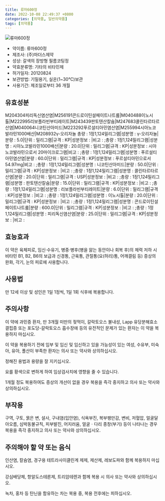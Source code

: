 ```yaml
---
title: 류마600정
date: 2022-10-08 22:49:37 +0800
categories: [의약품, 일반의약품]
tags: [의약품]
---
```

![류마600정](https://nedrug.mfds.go.kr/pbp/cmn/itemImageDownload/149723220784500020)

- 약이름: 류마600정
- 제조사: (주)마더스제약
- 성상: 갈색의 장방형 필름코팅정
- 약효분류명: 기타의 비타민제
- 허가일자: 20120824
- 보관방법: 기밀용기, 실온(1~30℃)보관
- 사용기간: 제조일로부터 36 개월
## 유효성분
M204304피리독신염산염|M256191콘드로이틴설페이트나트륨|M040488이노시톨|M222995리보플라빈부티레이트|M243439판토텐산칼슘|M247683콜린타르타르산염|M040064니코틴산아미드|M223292푸르설티아민염산염|M255994시아노코발라민1000배산|M208932γ-오리자놀
총량 : 1정1,124밀리그램|성분명 : γ-오리자놀|분량 : 5.0|단위 : 밀리그램|규격 : KP|성분정보 : |비고 : ;총량 : 1정1,124밀리그램|성분명 : 시아노코발라민1000배산|분량 : 20.0|단위 : 밀리그램|규격 : KP|성분정보 : 시아노코발라민으로서 20마이크로그램|비고 : ;총량 : 1정1,124밀리그램|성분명 : 푸르설티아민염산염|분량 : 60.0|단위 : 밀리그램|규격 : KP|성분정보 : 푸르설티아민으로서 54.97mg|비고 : ;총량 : 1정1,124밀리그램|성분명 : 니코틴산아미드|분량 : 50.0|단위 : 밀리그램|규격 : KP|성분정보 : |비고 : ;총량 : 1정1,124밀리그램|성분명 : 콜린타르타르산염|분량 : 20.0|단위 : 밀리그램|규격 : USP|성분정보 : |비고 : ;총량 : 1정1,124밀리그램|성분명 : 판토텐산칼슘|분량 : 15.0|단위 : 밀리그램|규격 : KP|성분정보 : |비고 : ;총량 : 1정1,124밀리그램|성분명 : 리보플라빈부티레이트|분량 : 6.0|단위 : 밀리그램|규격 : KP|성분정보 : |비고 : ;총량 : 1정1,124밀리그램|성분명 : 이노시톨|분량 : 20.0|단위 : 밀리그램|규격 : KP|성분정보 : |비고 : ;총량 : 1정1,124밀리그램|성분명 : 콘드로이틴설페이트나트륨|분량 : 600.0|단위 : 밀리그램|규격 : KP|성분정보 : |비고 : ;총량 : 1정1,124밀리그램|성분명 : 피리독신염산염|분량 : 25.0|단위 : 밀리그램|규격 : KP|성분정보 : |비고 :
## 효능효과
이 약은 육체피로, 임신‧수유기, 병중‧병후(병을 앓는 동안이나 회복 후)의 체력 저하 시 비타민 B1, B2, B6의 보급과 신경통, 근육통, 관절통(요(허리)통, 어깨결림 등) 증상의 완화, 각기, 눈의 피로에 사용합니다.

## 사용법
만 12세 이상 및 성인은 1일 1정씩, 1일 1회 식후에 복용합니다.

## 주의사항
이 약에 과민증 환자, 만 3개월 미만의 젖먹이, 갈락토오스 불내성, Lapp 유당분해효소 결핍증 또는 포도당-갈락토오스 흡수장애 등의 유전적인 문제가 있는 환자는 이 약을 복용하지 마십시오.

이 약을 복용하기 전에 임부 및 임신 및 임신하고 있을 가능성이 있는 여성, 수유부, 미숙아, 유아, 폴산이 부족한 환자는 의사 또는 약사와 상의하십시오.

정해진 용법과 용량을 잘 지키십시오.

요를 황색으로 변하게 하여 임상검사치에 영향을 줄 수 있습니다.

1개월 정도 복용하여도 증상의 개선이 없을 경우 복용을 즉각 중지하고 의사 또는 약사와 상의하십시오.

## 부작용
구역, 구토, 묽은 변, 설사, 구내염(입안염), 식욕부진, 복부팽만감, 변비, 저혈압, 얼굴달아오름, 심박동불규칙, 피부발진, 어지러움, 얼굴ㆍ다리 종창(부기) 등이 나타나는 경우 복용을 즉각 중지하고 의사 또는 약사와 상의하십시오.

## 주의해야 할 약 또는 음식
인산염, 칼슘염, 경구용 테트라사이클린계 제제, 제산제, 레보도파와 함께 복용하지 마십시오.

강심배당체, 항알도스테론제, 트리암테렌과 함께 복용 시 의사 또는 약사와 상의하십시오.

녹차, 홍차 등 탄닌을 함유하는 차는 복용 중, 복용 전후에는 피하십시오.

